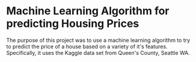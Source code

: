 # Machine Learning Algorithm for predicting Housing Prices

The purpose of this project was to use a machine learning algorithm to try to predict the price of a house based on a variety of it's features. Specifically, it uses the Kaggle data set from Queen's County, Seattle WA.

